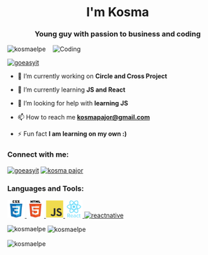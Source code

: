 <h1 align="center"> I'm Kosma</h1>
<h3 align="center">Young guy with passion to business and coding</h3>
<img align="right" alt="Coding" width="400" src="https://camo.githubusercontent.com/c1dcb74cc1c1835b1d716f5051499a2814c683c806b15f04b0eba492863703e9/68747470733a2f2f63646e2e6472696262626c652e636f6d2f75736572732f3733303730332f73637265656e73686f74732f363538313234332f6176656e746f2e676966">

<p align="left"> <img src="https://komarev.com/ghpvc/?username=kosmaelpe&label=Profile%20views&color=0e75b6&style=flat" alt="kosmaelpe" /> </p>

<p align="left"> <a href="https://twitter.com/goeasyit" target="blank"><img src="https://img.shields.io/twitter/follow/goeasyit?logo=twitter&style=for-the-badge" alt="goeasyit" /></a> </p>

- 🔭 I’m currently working on **Circle and Cross Project**

- 🌱 I’m currently learning **JS and React**

- 🤝 I’m looking for help with **learning JS**

- 📫 How to reach me **kosmapajor@gmail.com**

- ⚡ Fun fact **I am learning on my own :)**

<h3 align="left">Connect with me:</h3>
<p align="left">
<a href="https://twitter.com/goeasyit" target="blank"><img align="center" src="https://raw.githubusercontent.com/rahuldkjain/github-profile-readme-generator/master/src/images/icons/Social/twitter.svg" alt="goeasyit" height="30" width="40" /></a>
<a href="https://linkedin.com/in/kosma pajor" target="blank"><img align="center" src="https://raw.githubusercontent.com/rahuldkjain/github-profile-readme-generator/master/src/images/icons/Social/linked-in-alt.svg" alt="kosma pajor" height="30" width="40" /></a>
</p>

<h3 align="left">Languages and Tools:</h3>
<p align="left"> <a href="https://www.w3schools.com/css/" target="_blank" rel="noreferrer"> <img src="https://raw.githubusercontent.com/devicons/devicon/master/icons/css3/css3-original-wordmark.svg" alt="css3" width="40" height="40"/> </a> <a href="https://www.w3.org/html/" target="_blank" rel="noreferrer"> <img src="https://raw.githubusercontent.com/devicons/devicon/master/icons/html5/html5-original-wordmark.svg" alt="html5" width="40" height="40"/> </a> <a href="https://developer.mozilla.org/en-US/docs/Web/JavaScript" target="_blank" rel="noreferrer"> <img src="https://raw.githubusercontent.com/devicons/devicon/master/icons/javascript/javascript-original.svg" alt="javascript" width="40" height="40"/> </a> <a href="https://reactjs.org/" target="_blank" rel="noreferrer"> <img src="https://raw.githubusercontent.com/devicons/devicon/master/icons/react/react-original-wordmark.svg" alt="react" width="40" height="40"/> </a> <a href="https://reactnative.dev/" target="_blank" rel="noreferrer"> <img src="https://reactnative.dev/img/header_logo.svg" alt="reactnative" width="40" height="40"/> </a> </p>

<p><img align="left" src="https://github-readme-stats.vercel.app/api/top-langs?username=kosmaelpe&show_icons=true&locale=en&layout=compact" alt="kosmaelpe" /></p>

<p>&nbsp;<img align="center" src="https://github-readme-stats.vercel.app/api?username=kosmaelpe&show_icons=true&locale=en" alt="kosmaelpe" /></p>

<p><img align="center" src="https://github-readme-streak-stats.herokuapp.com/?user=kosmaelpe&" alt="kosmaelpe" /></p>
